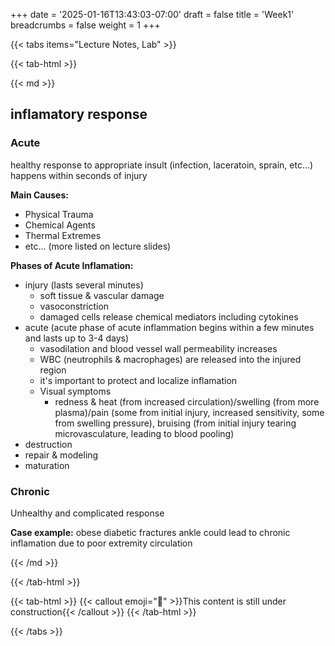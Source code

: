 +++
date = '2025-01-16T13:43:03-07:00'
draft = false
title = 'Week1'
breadcrumbs = false
weight = 1
+++

{{< tabs items="Lecture Notes, Lab" >}}

{{< tab-html >}}

{{< md >}}

## inflamatory response

### Acute
healthy response to appropriate insult (infection, laceratoin, sprain, etc...) happens within seconds of injury

**Main Causes:**
- Physical Trauma
- Chemical Agents
- Thermal Extremes
- etc... (more listed on lecture slides)

**Phases of Acute Inflamation:**
- injury (lasts several minutes)
    - soft tissue & vascular damage
    - vasoconstriction
    - damaged cells release chemical mediators including cytokines
- acute (acute phase of acute inflammation begins within a few minutes and lasts up to 3-4 days)
    - vasodilation and blood vessel wall permeability increases
    - WBC (neutrophils & macrophages) are released into the injured region
    - it's important to protect and localize inflamation
    - Visual symptoms
        - redness & heat (from increased circulation)/swelling (from more plasma)/pain (some from initial injury, increased sensitivity, some from swelling pressure), bruising (from initial injury tearing microvasculature, leading to blood pooling)
- destruction
- repair & modeling
- maturation

### Chronic
Unhealthy and complicated response

**Case example:** obese diabetic fractures ankle could lead to chronic inflamation due to poor extremity circulation


{{< /md >}}

{{< /tab-html >}}

{{< tab-html >}}
{{< callout emoji="🔨" >}}This content is still under construction{{< /callout >}}
{{< /tab-html >}}

{{< /tabs >}}
